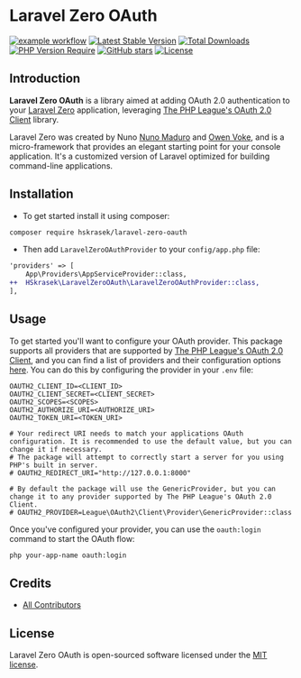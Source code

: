 # Laravel Zero OAuth

[![example workflow](https://github.com/hskrasek/laravel-zero-oauth/actions/workflows/tests.yml/badge.svg)](https://github.com/hskrasek/laravel-zero-oauth/actions)
[![Latest Stable Version](https://poser.pugx.org/hskrasek/laravel-zero-oauth/v)](//packagist.org/packages/hskrasek/laravel-zero-oauth)
[![Total Downloads](https://poser.pugx.org/hskrasek/laravel-zero-oauth/downloads)](//packagist.org/packages/hskrasek/laravel-zero-oauth)
[![PHP Version Require](https://img.shields.io/packagist/php-v/hskrasek/laravel-zero-oauth.svg?style=flat-square)](https://packagist.org/packages/hskrasek/laravel-zero-oauth)
[![GitHub stars](https://img.shields.io/github/stars/hskrasek/laravel-zero-oauth.svg?style=flat-square)](https://github.com/hskrasek/laravel-zero-oauth)
[![License](https://img.shields.io/badge/license-MIT-brightgreen.svg?style=flat-square)](https://github.com/hskrasek/laravel-zero-oauth/blob/master/LICENSE)

## Introduction

**Laravel Zero OAuth** is a library aimed at adding OAuth 2.0 authentication to your [Laravel Zero](http://laravel-zero.com) application, leveraging [The PHP League's OAuth 2.0 Client](https://oauth2-client.thephpleague.com/) library.

Laravel Zero was created by Nuno [Nuno Maduro](https://github.com/nunomaduro) and [Owen Voke](https://github.com/owenvoke), and is a micro-framework that provides an elegant starting point for your console application. It's a customized version of Laravel optimized for building command-line applications.

## Installation

* To get started install it using composer:

```sh
composer require hskrasek/laravel-zero-oauth
```

* Then add `LaravelZeroOAuthProvider` to your `config/app.php` file:

```diff
'providers' => [
    App\Providers\AppServiceProvider::class,
++  HSkrasek\LaravelZeroOAuth\LaravelZeroOAuthProvider::class,
],
```

## Usage

To get started you'll want to configure your OAuth provider. This package supports all providers that are supported by [The PHP League's OAuth 2.0 Client](https://oauth2-client.thephpleague.com/), and you can find a list of providers and their configuration options [here](https://oauth2-client.thephpleague.com/providers/league/). You can do this by configuring the provider in your `.env` file:

```dotenv
OAUTH2_CLIENT_ID=<CLIENT_ID>
OAUTH2_CLIENT_SECRET=<CLIENT_SECRET>
OAUTH2_SCOPES=<SCOPES>
OAUTH2_AUTHORIZE_URI=<AUTHORIZE_URI>
OAUTH2_TOKEN_URI=<TOKEN_URI>

# Your redirect URI needs to match your applications OAuth configuration. It is recommended to use the default value, but you can change it if necessary.
# The package will attempt to correctly start a server for you using PHP's built in server.
# OAUTH2_REDIRECT_URI="http://127.0.0.1:8000"

# By default the package will use the GenericProvider, but you can change it to any provider supported by The PHP League's OAuth 2.0 Client.
# OAUTH2_PROVIDER=League\OAuth2\Client\Provider\GenericProvider::class
```

Once you've configured your provider, you can use the `oauth:login` command to start the OAuth flow:

```sh
php your-app-name oauth:login
```

## Credits

* [All Contributors](../../contributors)

## License

Laravel Zero OAuth is open-sourced software licensed under the [MIT license](LICENSE.md).
